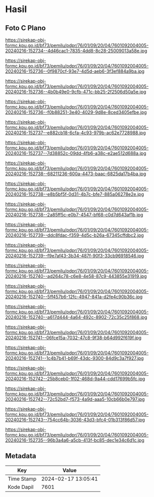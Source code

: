 # Hasil

## Foto C Plano

https://sirekap-obj-formc.kpu.go.id/bf73/pemilu/pdpr/76/01/09/20/04/7601092004005-20240216-152734--4d46cac1-7835-4dd8-8c28-25009013a58e.jpg

https://sirekap-obj-formc.kpu.go.id/bf73/pemilu/pdpr/76/01/09/20/04/7601092004005-20240216-152736--0f9870cf-93e7-4d5d-aeb6-3f3ef884a9ba.jpg

https://sirekap-obj-formc.kpu.go.id/bf73/pemilu/pdpr/76/01/09/20/04/7601092004005-20240216-152736--4b0b49e0-9cfb-471c-bb25-2f2506d50a5e.jpg

https://sirekap-obj-formc.kpu.go.id/bf73/pemilu/pdpr/76/01/09/20/04/7601092004005-20240216-152736--f0b88251-3e40-4029-9d8e-8ced3405efbe.jpg

https://sirekap-obj-formc.kpu.go.id/bf73/pemilu/pdpr/76/01/09/20/04/7601092004005-20240216-152737--e882cb18-6cfa-4c93-979b-ac62e7728988.jpg

https://sirekap-obj-formc.kpu.go.id/bf73/pemilu/pdpr/76/01/09/20/04/7601092004005-20240216-152737--7d38852c-09dd-4fb6-a38c-e2ae512d688a.jpg

https://sirekap-obj-formc.kpu.go.id/bf73/pemilu/pdpr/76/01/09/20/04/7601092004005-20240216-152738--68211236-600a-4473-baac-6825da17b4ba.jpg

https://sirekap-obj-formc.kpu.go.id/bf73/pemilu/pdpr/76/01/09/20/04/7601092004005-20240216-152738--e8b5bf5f-0d31-4b7c-bfe7-885a06278e2e.jpg

https://sirekap-obj-formc.kpu.go.id/bf73/pemilu/pdpr/76/01/09/20/04/7601092004005-20240216-152738--2a85ff5c-e0b7-4547-bf68-c0d7d643af1b.jpg

https://sirekap-obj-formc.kpu.go.id/bf73/pemilu/pdpr/76/01/09/20/04/7601092004005-20240216-152739--ddc8fdac-f359-4d5c-b26a-67345cffdbc2.jpg

https://sirekap-obj-formc.kpu.go.id/bf73/pemilu/pdpr/76/01/09/20/04/7601092004005-20240216-152739--f9e7af43-3b34-487f-90f3-33cb96918546.jpg

https://sirekap-obj-formc.kpu.go.id/bf73/pemilu/pdpr/76/01/09/20/04/7601092004005-20240216-152740--ad264c78-c6e8-4e58-87c9-443855e31919.jpg

https://sirekap-obj-formc.kpu.go.id/bf73/pemilu/pdpr/76/01/09/20/04/7601092004005-20240216-152740--5ff457b6-12fc-4947-841a-d2fe4c90b36c.jpg

https://sirekap-obj-formc.kpu.go.id/bf73/pemilu/pdpr/76/01/09/20/04/7601092004005-20240216-152740--a617d444-4a64-492c-8902-72c35c25f868.jpg

https://sirekap-obj-formc.kpu.go.id/bf73/pemilu/pdpr/76/01/09/20/04/7601092004005-20240216-152741--06fce15a-7032-47c8-9f38-b64d992f619f.jpg

https://sirekap-obj-formc.kpu.go.id/bf73/pemilu/pdpr/76/01/09/20/04/7601092004005-20240216-152741--1c4b7b41-b69f-43dc-9300-84d9c3a7f927.jpg

https://sirekap-obj-formc.kpu.go.id/bf73/pemilu/pdpr/76/01/09/20/04/7601092004005-20240216-152742--25b8ceb0-1f02-468d-9a44-cdd17699b5fc.jpg

https://sirekap-obj-formc.kpu.go.id/bf73/pemilu/pdpr/76/01/09/20/04/7601092004005-20240216-152742--72c52bd7-f573-4a9d-aaa5-10cb66b0e797.jpg

https://sirekap-obj-formc.kpu.go.id/bf73/pemilu/pdpr/76/01/09/20/04/7601092004005-20240216-152743--754cc64b-3036-43d3-bfc4-01b313f86d57.jpg

https://sirekap-obj-formc.kpu.go.id/bf73/pemilu/pdpr/76/01/09/20/04/7601092004005-20240216-152735--96b3a4a6-a5cb-413f-bc85-dec1e34c6d1c.jpg


## Metadata

| Key        | Value               |
| ---------- | ------------------- |
| Time Stamp | 2024-02-17 13:05:41 |
| Kode Dapil | 7601                |




